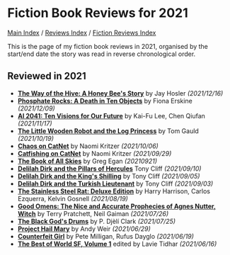 # Fiction Book Reviews for 2021

[Main Index](../../../README.md) / [Reviews Index](../../README.md) / [Fiction Reviews Index](../README.md)

This is the page of my fiction book reviews in 2021, organised by the start/end date the story was read in reverse chronological order.

## Reviewed in 2021
- [**The Way of the Hive: A Honey Bee's Story**](20211216-WayOfTheHive.md) by Jay Hosler *(2021/12/16)*
- [**Phosphate Rocks: A Death in Ten Objects**](20211209-PhosphateRocks.md) by Fiona Erskine *(2021/12/09)*
- [**AI 2041: Ten Visions for Our Future**](20211117-AI2041.md) by Kai-Fu Lee, Chen Qiufan *(2021/11/17)*
- [**The Little Wooden Robot and the Log Princess**](20211019-LittleWoodenRobot.md) by Tom Gauld *(2021/10/19)*
- [**Chaos on CatNet**](20211006-ChaosOnCatNet.md) by Naomi Kritzer *(2021/10/06)*
- [**Catfishing on CatNet**](20210929-CatfishingOnCatNet.md) by Naomi Kritzer *(2021/09/29)*
- [**The Book of All Skies**](20210921-BookOfAllSkies.md) by Greg Egan *(20210921)*
- [**Delilah Dirk and the Pillars of Hercules**](20210910-DelilahDirkPillarsHercules.md) Tony Cliff *(2021/09/10)*
- [**Delilah Dirk and the King's Shilling**](20210905-DelilahDirkKingShilling.md) by Tony Cliff *(2021/09/05)*
- [**Delilah Dirk and the Turkish Lieutenant**](20210903-DelilahDirkTurkishLieutenant.md) by Tony Cliff *(2021/09/03)*
- [**The Stainless Steel Rat: Deluxe Edition**](20210819-StainlessSteelRatDeluxeEdition.md) by Harry Harrison, Carlos Ezquerra, Kelvin Gosnell *(2021/08/19)*
- [**Good Omens: The Nice and Accurate Prophecies of Agnes Nutter, Witch**](20210726-GoodOmens.md) by Terry Pratchett, Neil Gaiman *(2021/07/26)*
- [**The Black God's Drums**](20210725-BlackGodDrums.md) by P. Djèlí Clark *(2021/07/25)*
- [**Project Hail Mary**](20210629-ProjectHailMary.md) by Andy Weir *(2021/06/29)*
- [**Counterfeit Girl**](20210619-CounterfeitGirl.md) by Pete Milligan, Rufus Dayglo *(2021/06/19)*
- [**The Best of World SF, Volume 1**](20210616-BestWorldSF1.md) edited by Lavie Tidhar *(2021/06/16)*
